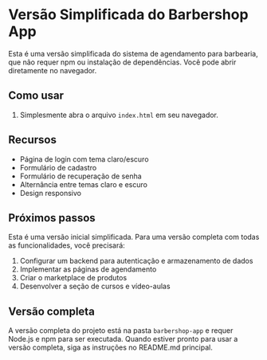 # Versão Simplificada do Barbershop App

Esta é uma versão simplificada do sistema de agendamento para barbearia, que não requer npm ou instalação de dependências. Você pode abrir diretamente no navegador.

## Como usar

1. Simplesmente abra o arquivo `index.html` em seu navegador.

## Recursos

- Página de login com tema claro/escuro
- Formulário de cadastro
- Formulário de recuperação de senha
- Alternância entre temas claro e escuro
- Design responsivo

## Próximos passos

Esta é uma versão inicial simplificada. Para uma versão completa com todas as funcionalidades, você precisará:

1. Configurar um backend para autenticação e armazenamento de dados
2. Implementar as páginas de agendamento
3. Criar o marketplace de produtos
4. Desenvolver a seção de cursos e vídeo-aulas

## Versão completa

A versão completa do projeto está na pasta `barbershop-app` e requer Node.js e npm para ser executada. Quando estiver pronto para usar a versão completa, siga as instruções no README.md principal.
